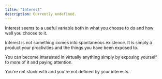 ```yaml
---
title: "Interest"
description: Currently undefined.
---
```


Interest seems to a useful variable both in what you choose to do and how well you choose to it.

Interest is not something comes into spontaneous existence. It is simply a product your proclivities and the things you have been exposed to.

You can become interested in virtually anything simply by exposing yourself to more of it and paying attention.

You're not stuck with and you're not defined by your interests.